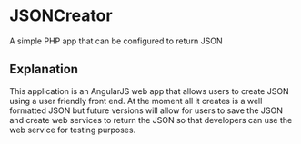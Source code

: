 # JSONCreator
A simple PHP app that can be configured to return JSON

## Explanation
This application is an AngularJS web app that allows users to create JSON using a user friendly front end. At the moment all it creates is a well formatted JSON but future versions will allow for users to save the JSON and create web services to return the JSON so that developers can use the web service for testing purposes.


